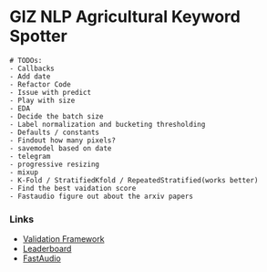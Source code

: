 # GIZ NLP Agricultural Keyword Spotter

```
# TODOs:
- Callbacks
- Add date
- Refactor Code
- Issue with predict
- Play with size
- EDA 
- Decide the batch size
- Label normalization and bucketing thresholding
- Defaults / constants
- Findout how many pixels?
- savemodel based on date
- telegram
- progressive resizing
- mixup
- K-Fold / StratifiedKfold / RepeatedStratified(works better)
- Find the best vaidation score
- Fastaudio figure out about the arxiv papers
```

### Links
- [Validation Framework](https://docs.google.com/spreadsheets/d/1_UMYWimZsuKXVwp3Qt8TRhReEMwGGOoe7Ek-8Y1GmMA/edit?usp=sharing)
- [Leaderboard](https://zindi.africa/competitions/giz-nlp-agricultural-keyword-spotter/leaderboard)
- [FastAudio](https://fastaudio.github.io)

